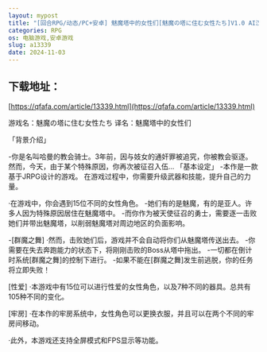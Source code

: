 ```yaml
---
layout: mypost
title: "[回合RPG/动态/PC+安卓] 魅魔塔中的女性们[魅魔の塔に住む女性たち]V1.0 AI汉化 [1.40G]"
categories: RPG
os: 电脑游戏,安卓游戏
slug: a13339
date: 2024-11-03
---
```


## 下载地址：

[https://qfafa.com/article/13339.html](https://qfafa.com/article/13339.html)

游戏名：魅魔の塔に住む女性たち
译名：魅魔塔中的女性们

「背景介绍」

-你是名叫哈曼的教会骑士。3年前，因与妓女的通奸罪被追究，你被教会驱逐。然而，今天，由于某个特殊原因，你再次被征召入伍…
「基本设定」
-本作是一款基于JRPG设计的游戏。
在游戏过程中，你需要升级武器和技能，提升自己的力量。

·在游戏中，你会遇到15位不同的女性角色。
-她们有的是魅魔，有的是亚人。许多人因为特殊原因居住在魅魔塔中。
-而你作为被天使征召的勇士，需要逐一击败她们并带出魅魔塔，以削弱魅魔塔对周边地区的负面影响。

-\[群魔之舞\]
·然而，击败她们后，游戏并不会自动将你们从魅魔塔传送出去。
-你需要在失去奔跑能力的状态下，将刚刚击败的Boss从塔中拖出。
-一切都在倒计时系统\[群魔之舞\]的控制下进行。
-如果不能在\[群魔之舞\]发生前逃脱，你的任务将立即失败！

\[性爱\]
·本游戏中有15位可以进行性爱的女性角色，以及7种不同的器具。总共有105种不同的变化。

\[牢房\]
·在本作的牢房系统中，女性角色可以更换衣服，并且可以在两个不同的牢房间移动。

·此外，本游戏还支持全屏模式和FPS显示等功能。
